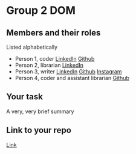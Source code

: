# Group 2 DOM

## Members and their roles

Listed alphabetically

* Person 1, coder [LinkedIn](.) [Github](.)
* Person 2, librarian [LinkedIn](.)
* Person 3, writer [LinkedIn](.) [Github](.) [Instagram](.)
* Person 4, coder and assistant librarian [Github](.)

## Your task

A very, very brief summary

## Link to your repo

[Link](https://github.com/devina1/Group2_HW3_CSC346)
